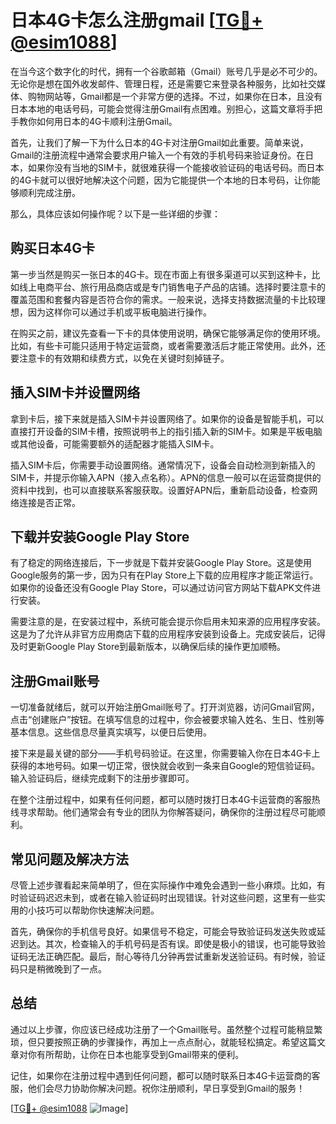 # 日本4G卡怎么注册gmail [[TG💪+ @esim1088](https://t.me/s/esim1088)]

在当今这个数字化的时代，拥有一个谷歌邮箱（Gmail）账号几乎是必不可少的。无论你是想在国外收发邮件、管理日程，还是需要它来登录各种服务，比如社交媒体、购物网站等，Gmail都是一个非常方便的选择。不过，如果你在日本，且没有日本本地的电话号码，可能会觉得注册Gmail有点困难。别担心，这篇文章将手把手教你如何用日本的4G卡顺利注册Gmail。

首先，让我们了解一下为什么日本的4G卡对注册Gmail如此重要。简单来说，Gmail的注册流程中通常会要求用户输入一个有效的手机号码来验证身份。在日本，如果你没有当地的SIM卡，就很难获得一个能接收验证码的电话号码。而日本的4G卡就可以很好地解决这个问题，因为它能提供一个本地的日本号码，让你能够顺利完成注册。

那么，具体应该如何操作呢？以下是一些详细的步骤：

## 购买日本4G卡

第一步当然是购买一张日本的4G卡。现在市面上有很多渠道可以买到这种卡，比如线上电商平台、旅行用品商店或是专门销售电子产品的店铺。选择时要注意卡的覆盖范围和套餐内容是否符合你的需求。一般来说，选择支持数据流量的卡比较理想，因为这样你可以通过手机或平板电脑进行操作。

在购买之前，建议先查看一下卡的具体使用说明，确保它能够满足你的使用环境。比如，有些卡可能只适用于特定运营商，或者需要激活后才能正常使用。此外，还要注意卡的有效期和续费方式，以免在关键时刻掉链子。

## 插入SIM卡并设置网络

拿到卡后，接下来就是插入SIM卡并设置网络了。如果你的设备是智能手机，可以直接打开设备的SIM卡槽，按照说明书上的指引插入新的SIM卡。如果是平板电脑或其他设备，可能需要额外的适配器才能插入SIM卡。

插入SIM卡后，你需要手动设置网络。通常情况下，设备会自动检测到新插入的SIM卡，并提示你输入APN（接入点名称）。APN的信息一般可以在运营商提供的资料中找到，也可以直接联系客服获取。设置好APN后，重新启动设备，检查网络连接是否正常。

## 下载并安装Google Play Store

有了稳定的网络连接后，下一步就是下载并安装Google Play Store。这是使用Google服务的第一步，因为只有在Play Store上下载的应用程序才能正常运行。如果你的设备还没有Google Play Store，可以通过访问官方网站下载APK文件进行安装。

需要注意的是，在安装过程中，系统可能会提示你启用未知来源的应用程序安装。这是为了允许从非官方应用商店下载的应用程序安装到设备上。完成安装后，记得及时更新Google Play Store到最新版本，以确保后续的操作更加顺畅。

## 注册Gmail账号

一切准备就绪后，就可以开始注册Gmail账号了。打开浏览器，访问Gmail官网，点击“创建账户”按钮。在填写信息的过程中，你会被要求输入姓名、生日、性别等基本信息。这些信息尽量真实填写，以便日后使用。

接下来是最关键的部分——手机号码验证。在这里，你需要输入你在日本4G卡上获得的本地号码。如果一切正常，很快就会收到一条来自Google的短信验证码。输入验证码后，继续完成剩下的注册步骤即可。

在整个注册过程中，如果有任何问题，都可以随时拨打日本4G卡运营商的客服热线寻求帮助。他们通常会有专业的团队为你解答疑问，确保你的注册过程尽可能顺利。

## 常见问题及解决方法

尽管上述步骤看起来简单明了，但在实际操作中难免会遇到一些小麻烦。比如，有时验证码迟迟未到，或者在输入验证码时出现错误。针对这些问题，这里有一些实用的小技巧可以帮助你快速解决问题。

首先，确保你的手机信号良好。如果信号不稳定，可能会导致验证码发送失败或延迟到达。其次，检查输入的手机号码是否有误。即使是极小的错误，也可能导致验证码无法正确匹配。最后，耐心等待几分钟再尝试重新发送验证码。有时候，验证码只是稍微晚到了一点。

## 总结

通过以上步骤，你应该已经成功注册了一个Gmail账号。虽然整个过程可能稍显繁琐，但只要按照正确的步骤操作，再加上一点点耐心，就能轻松搞定。希望这篇文章对你有所帮助，让你在日本也能享受到Gmail带来的便利。

记住，如果你在注册过程中遇到任何问题，都可以随时联系日本4G卡运营商的客服，他们会尽力协助你解决问题。祝你注册顺利，早日享受到Gmail的服务！

[[TG💪+ @esim1088](https://t.me/s/esim1088) ![Image](https://i.postimg.cc/4NQfJmqS/Snipaste-2025-05-13-00-14-12.png)]